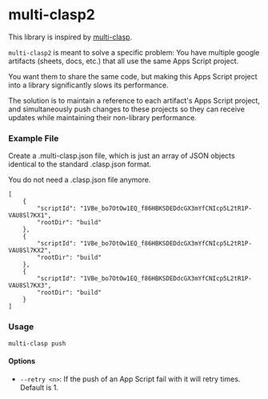 multi-clasp2
===========

This library is inspired by [multi-clasp](https://github.com/steplica/multi-clasp).

`multi-clasp2` is meant to solve a specific problem:
You have multiple google artifacts (sheets, docs, etc.) that all use the same Apps Script project.

You want them to share the same code, but making this Apps Script project into a library significantly slows its performance.

The solution is to maintain a reference to each artifact's Apps Script project, and simultaneously push changes to these projects so they can receive updates while maintaining their non-library performance.

### Example File

Create a .multi-clasp.json file, which is just an array of JSON objects identical to the standard .clasp.json format.

You do not need a .clasp.json file anymore.

```
[
	{
		"scriptId": "1VBe_bo7OtOw1EQ_f86HBKSDEDdcGX3mYfCNIcp5L2tR1P-VAU8Sl7KX1",
		"rootDir": "build"
	},
	{
		"scriptId": "1VBe_bo7OtOw1EQ_f86HBKSDEDdcGX3mYfCNIcp5L2tR1P-VAU8Sl7KX2",
		"rootDir": "build"
	},
	{
		"scriptId": "1VBe_bo7OtOw1EQ_f86HBKSDEDdcGX3mYfCNIcp5L2tR1P-VAU8Sl7KX3",
		"rootDir": "build"
	}
]
```

### Usage

`multi-clasp push`

#### Options

- `--retry <n>`: If the push of an App Script fail with it will retry <n> times. Default is 1.
